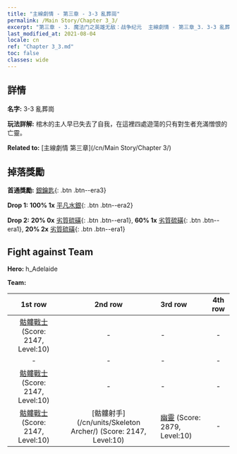 ```yaml
---
title: "主線劇情 - 第三章 - 3-3 亂葬崗"
permalink: /Main Story/Chapter 3_3/
excerpt: "第三章 - 3. 魔法门之英雄无敌：战争纪元  主線劇情 - 第三章_3. 3-3 亂葬崗"
last_modified_at: 2021-08-04
locale: cn
ref: "Chapter 3_3.md"
toc: false
classes: wide
---
```


## 詳情

 **名字:** 3-3 亂葬崗

 **玩法詳解:** 棺木的主人早已失去了自我，在這裡四處遊蕩的只有對生者充滿憎恨的亡靈。

 **Related to:** [主線劇情 第三章](/cn/Main Story/Chapter 3/)

## 掉落獎勵

 **首通獎勵:** [銀鑰匙](/cn/Items/con_693/){: .btn .btn--era3}

 **Drop 1:** **100% 1x** [平凡水銀](/cn/Items/mat_8/){: .btn .btn--era2}

 **Drop 2:** **20% 0x** [劣質硫磺](/cn/Items/mat_3/){: .btn .btn--era1}, **60% 1x** [劣質硫磺](/cn/Items/mat_3/){: .btn .btn--era1}, **20% 2x** [劣質硫磺](/cn/Items/mat_3/){: .btn .btn--era1}


## Fight against Team
 **Hero:** h_Adelaide

 **Team:**


  | 1st row | 2nd row | 3rd row | 4th row |
  |:----:|:----:|:----|:----:|
  | [骷髏戰士](/cn/units/Skeleton/) (Score: 2147, Level:10)  | - | - | - |
  | - | - | - | - |
  | [骷髏戰士](/cn/units/Skeleton/) (Score: 2147, Level:10)  | - | - | - |
  | [骷髏戰士](/cn/units/Skeleton/) (Score: 2147, Level:10)  | [骷髏射手](/cn/units/Skeleton Archer/) (Score: 2147, Level:10)  | [幽靈](/cn/units/Wight/) (Score: 2879, Level:10)  | - |



